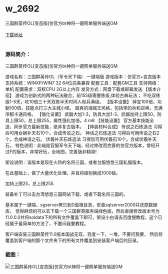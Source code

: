 # w_2692
三国群英传OL[变态版]仿官方bt神将一键网单服务端送GM
<br/></br>
[下载地址](https://www.uuid2.com/2692.html "下载地址")
<br/></br>
<h3>源码简介：</h3>
<p>三国群英传OL[变态版]仿官方bt神将一键网单服务端送GM<p>
<p>游戏名称：三国群英传OL（军令天下端） 一键端版
游戏版本：仿官方+变态版本
支持系统：WINXP/WIN7 32 64位完美兼容
配套工具：配套GM工具
支持网络：单机
配置需求：双核CPU 2G以上内存
发货方式：网盘下载或邮箱发送
【版本介绍】
游戏为创新式的两种玩法融合，前155级需要练级,体验古典玩法；
不吃双练级1-5天，吃10倍三十天双练半天时间人和兵满级。
【版本设置】
掉宝100倍，功勳100倍，技能点打三大主城小怪。
超爽的海贼王风格，包括带的兵和召唤，充满浓郁卡通风格。
【强化设置】
武器大加1-3，防具大加1-3，武器加持上限50，防具上限50，总上限255，属性强化加倍。4 m8
【技能设置】
官方基本技能全送，同步官方最新技能，绝非复古版本。
【神装材料合成】
传说之石炼造法 习得后可用女娲补天石10个。合成传说之石。
神话之石炼造法 习得后可用传说之石2个。合成神话之石。
伏羲补天石炼造法 习得后可用伏羲石10个。合成伏羲补天石。
特色说明：此端是官服军令天下端，经过修改而完善的仿官方版本，曾经开过F的版本，非常好玩，全地图，完善版非精简!<p>
<p>架设说明：该版本是现在火热的名将三国，或者台服悠悠三国私服版本。<p>
<p>在此基础上，做了大量优化处理。并且将级别换成1000级。<p>
<p>加持上限25，总上限255.<p>
<p>装备补丁可以去台湾悠悠三国网站下载，或者下载名将三国的。<p>
<p>基本属于一键端，sgserver拷贝到D盘根目录，安装sqlserver2000并还原数据库，
觉得麻烦的可以去下载一个三国群英服务端绿色版，然后直接修改版本号为11.0.0.0并将soldata下的所有文件覆盖下即可，架设小白请去百度搜教程，这个已经属于最简单的方法了，不要问我要教程。<p>
<p>客户端安装三国群英传11.0版本国战无双，百度一下，一堆，不要问我要，
然后将覆盖到客户端的那个文件夹下的所有文件覆盖到安装客户端后的目录。<p>
<h3>截图：</h3>
<img src="https://www.uuid2.com/wp-content/uploads/img/202105/7e289e5592.jpeg" alt="三国群英传OL[变态版]仿官方bt神将一键网单服务端送GM">
